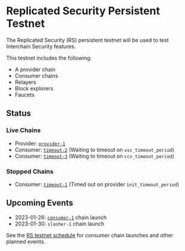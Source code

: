 # Replicated Security Persistent Testnet

The Replicated Security (RS) persistent testnet will be used to test Interchain Security features.

This testnet includes the following:
* A provider chain
* Consumer chains
* Relayers
* Block explorers
* Faucets

## Status

### Live Chains

* Provider: [`provider-1`](/replicated-security/provider-1/README.md)
* Consumer: [`timeout-2`](/replicated-security/timeout-2/README.md) (Waiting to timeout on `vsc_timeout_period`)
* Consumer: [`timeout-3`](/replicated-security/timeout-2/README.md) (Waiting to timeout on `ccv_timeout_period`)

### Stopped Chains

* Consumer: [`timeout-1`](/replicated-security/timeout-1/README.md) (Timed out on provider `init_timeout_period`)

## Upcoming Events

* 2023-01-26: [`consumer-1`](/replicated-security/consumer-1/README.md) chain launch
* 2023-01-30: `slasher-1` chain launch

See the [RS testnet schedule](SCHEDULE.md) for consumer chain launches and other planned events.
